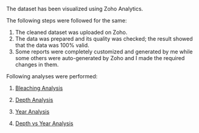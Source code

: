 The dataset has been visualized using Zoho Analytics.

The following steps were followed for the same:

1. The cleaned dataset was uploaded on Zoho.
2. The data was prepared and its quality was checked; the result showed that the data was 100% valid.
3. Some reports were completely customized and generated by me while some others were auto-generated by Zoho and I made the required changes in them.

Following analyses were performed:
1. [Bleaching Analysis](https://analytics.zoho.in/open-view/208788000000006013,target="_blank")

2. [Depth Analysis](https://analytics.zoho.in/open-view/208788000000004195)

3. [Year Analysis](https://analytics.zoho.in/open-view/208788000000004253)

4. [Depth vs Year Analysis](https://analytics.zoho.in/open-view/208788000000004280)
